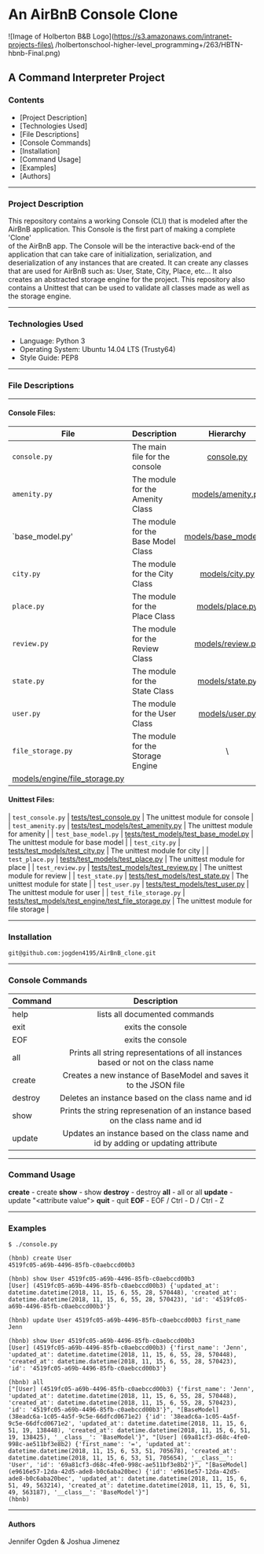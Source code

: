 # An AirBnB Console Clone
![Image of Holberton B&B Logo](https://s3.amazonaws.com/intranet-projects-files\
/holbertonschool-higher-level_programming+/263/HBTN-hbnb-Final.png)

## A Command Interpreter Project

### Contents
* [Project Description]
* [Technologies Used]
* [File Descriptions]
* [Console Commands]
* [Installation]
* [Command Usage]
* [Examples]
* [Authors]
---

### Project Description
This repository contains a working Console (CLI) that is modeled after the\
AirBnB application. This Console is the first part of making a complete 'Clone'\
of the AirBnB app.  The Console will be the interactive back-end of the\
application that can take care of initialization, serialization, and\
deserialization of any instances that are created.  It can create any classes\
that are used for AirBnB such as: User, State, City, Place, etc... It also\
creates an abstracted storage engine for the project. This repository also\
contains a Unittest that can be used to validate all classes made as well as\
the storage engine.

---

### Technologies Used
* Language: Python 3
* Operating System: Ubuntu 14.04 LTS (Trusty64)
* Style Guide: PEP8

---

### File Descriptions
---
#### Console Files:
| File | Description | Hierarchy |
| --------------- | -------------- |:--------------:|
| `console.py` | The main file for the console | [console.py](console.py) |
| `amenity.py` | The module for the Amenity Class | [models/amenity.py](models/amenity.py) |
| `base_model.py' | The module for the Base Model Class | [models/base_model.py](models/base_model.py) |
| `city.py` | The module for the City Class | [models/city.py](models/city.py) |
| `place.py` | The module for the Place Class | [models/place.py](models/place.py) |
| `review.py` | The module for the Review Class | [models/review.py](models/review.py) |
| `state.py` | The module for the State Class | [models/state.py](models/state.py) |
| `user.py` | The module for the User Class | [models/user.py](models/user.py)                    |
| `file_storage.py` | The module for the Storage Engine |\
[models/engine/file_storage.py](models/engine/file_storage.py) |

#### Unittest Files:
| `test_console.py`      | [tests/test_console.py](tests/test_console.py)                              | The unittest module for console      |
| `test_amenity.py`      | [tests/test_models/test_amenity.py](tests/test_models/test_amenity.py)                  | The unittest module for amenity      |
| `test_base_model.py`   | [tests/test_models/test_base_model.py](tests/test_models/test_base_model.py)               | The unittest module for base model   |
| `test_city.py`         | [tests/test_models/test_city.py](tests/test_models/test_city.py)                     | The unittest module for city         |
| `test_place.py`        | [tests/test_models/test_place.py](tests/test_models/test_place.py)                    | The unittest module for place        |
| `test_review.py`       | [tests/test_models/test_review.py](tests/test_models/test_review.py)                   | The unittest module for review       |
| `test_state.py`        | [tests/test_models/test_state.py](tests/test_models/test_state.py)                    | The unittest module for state        |
| `test_user.py`         | [tests/test_models/test_user.py](tests/test_models/test_user.py)                     | The unittest module for user         |
| `test_file_storage.py` | [tests/test_models/test_engine/test_file_storage.py](tests/test_models/test_engine/test_file_storage.py) | The unittest module for file storage |

---

### Installation
```
git@github.com:jogden4195/AirBnB_clone.git
```

---

### Console Commands
| Command | Description |
| ------------- |:-------------:|
| help | lists all documented commands |
| exit | exits the console |
| EOF | exits the console |
| all | Prints all string representations of all instances based or not on the class name |
| create | Creates a new instance of BaseModel and saves it to the JSON file |
| destroy | Deletes an instance based on the class name and id |
| show | Prints the string represenation of an instance based on the class name and id |
| update | Updates an instance based on the class name and id by adding or updating attribute |

---

### Command Usage

**create** - create <class name>
**show** - show <class name> <id>
**destroy** - destroy <class name> <id>
**all** - all or all <class name>
**update** - update <class name> <id> <attribute name> "<attribute value">
**quit** - quit
**EOF** - EOF / Ctrl - D / Ctrl - Z

---

### Examples
```
$ ./console.py

(hbnb) create User
4519fc05-a69b-4496-85fb-c0aebccd00b3

(hbnb) show User 4519fc05-a69b-4496-85fb-c0aebccd00b3
[User] (4519fc05-a69b-4496-85fb-c0aebccd00b3) {'updated_at': datetime.datetime(2018, 11, 15, 6, 55, 28, 570448), 'created_at': datetime.datetime(2018, 11, 15, 6, 55, 28, 570423), 'id': '4519fc05-a69b-4496-85fb-c0aebccd00b3'}

(hbnb) update User 4519fc05-a69b-4496-85fb-c0aebccd00b3 first_name Jenn

(hbnb) show User 4519fc05-a69b-4496-85fb-c0aebccd00b3
[User] (4519fc05-a69b-4496-85fb-c0aebccd00b3) {'first_name': 'Jenn', 'updated_at': datetime.datetime(2018, 11, 15, 6, 55, 28, 570448), 'created_at': datetime.datetime(2018, 11, 15, 6, 55, 28, 570423), 'id': '4519fc05-a69b-4496-85fb-c0aebccd00b3'}

(hbnb) all
["[User] (4519fc05-a69b-4496-85fb-c0aebccd00b3) {'first_name': 'Jenn', 'updated_at': datetime.datetime(2018, 11, 15, 6, 55, 28, 570448), 'created_at': datetime.datetime(2018, 11, 15, 6, 55, 28, 570423), 'id': '4519fc05-a69b-4496-85fb-c0aebccd00b3'}", "[BaseModel] (38eadc6a-1c05-4a5f-9c5e-66dfcd0671e2) {'id': '38eadc6a-1c05-4a5f-9c5e-66dfcd0671e2', 'updated_at': datetime.datetime(2018, 11, 15, 6, 51, 19, 138448), 'created_at': datetime.datetime(2018, 11, 15, 6, 51, 19, 138425), '__class__': 'BaseModel'}", "[User] (69a81cf3-d68c-4fe0-998c-ae511bf3e8b2) {'first_name': '=', 'updated_at': datetime.datetime(2018, 11, 15, 6, 53, 51, 705678), 'created_at': datetime.datetime(2018, 11, 15, 6, 53, 51, 705654), '__class__': 'User', 'id': '69a81cf3-d68c-4fe0-998c-ae511bf3e8b2'}", "[BaseModel] (e9616e57-12da-42d5-ade8-b0c6aba20bec) {'id': 'e9616e57-12da-42d5-ade8-b0c6aba20bec', 'updated_at': datetime.datetime(2018, 11, 15, 6, 51, 49, 563214), 'created_at': datetime.datetime(2018, 11, 15, 6, 51, 49, 563187), '__class__': 'BaseModel'}"]
(hbnb)
```
---

#### Authors
Jennifer Ogden & Joshua Jimenez
